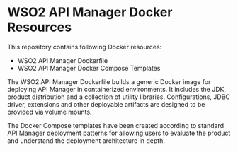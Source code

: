 # WSO2 API Manager Docker Resources

This repository contains following Docker resources:

- WSO2 API Manager Dockerfile
- WSO2 API Manager Docker Compose Templates

The WSO2 API Manager Dockerfile builds a generic Docker image for deploying API Manager in containerized environments. It includes the JDK, product distribution and a collection of utility libraries. Configurations, JDBC driver, extensions and other deployable artifacts are designed to be provided via volume mounts.

The Docker Compose templates have been created according to standard API Manager deployment patterns for allowing users to evaluate the product and understand the deployment architecture in depth.

